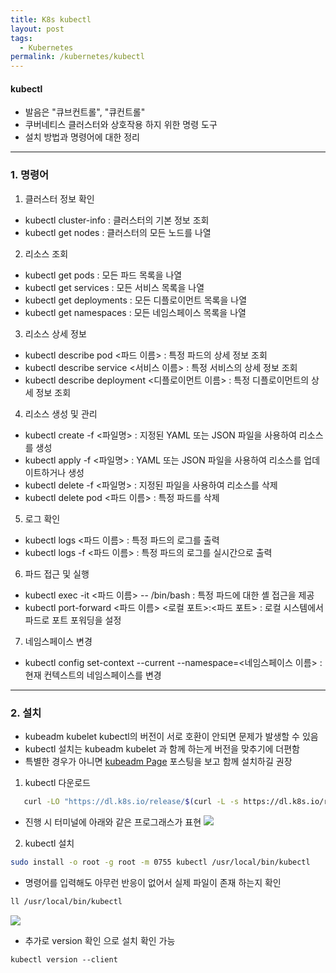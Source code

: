 ```yaml
---
title: K8s kubectl
layout: post
tags:
  - Kubernetes
permalink: /kubernetes/kubectl
---
```

#### kubectl
- 발음은 "큐브컨트롤", "큐컨트롤"
- 쿠버네티스 클러스터와 상호작용 하지 위한 명령 도구
- 설치 방법과 명령어에 대한 정리
---

### 1. 명령어

1. 클러스터 정보 확인
- kubectl cluster-info : 클러스터의 기본 정보 조회
- kubectl get nodes : 클러스터의 모든 노드를 나열

2. 리소스 조회
- kubectl get pods : 모든 파드 목록을 나열
- kubectl get services : 모든 서비스 목록을 나열
- kubectl get deployments : 모든 디플로이먼트 목록을 나열
- kubectl get namespaces : 모든 네임스페이스 목록을 나열

3. 리소스 상세 정보
- kubectl describe pod <파드 이름> : 특정 파드의 상세 정보 조회
- kubectl describe service <서비스 이름> : 특정 서비스의 상세 정보 조회
- kubectl describe deployment <디플로이먼트 이름> : 특정 디플로이먼트의 상세 정보 조회

4. 리소스 생성 및 관리
- kubectl create -f <파일명> : 지정된 YAML 또는 JSON 파일을 사용하여 리소스를 생성
- kubectl apply -f <파일명> : YAML 또는 JSON 파일을 사용하여 리소스를 업데이트하거나 생성
- kubectl delete -f <파일명> : 지정된 파일을 사용하여 리소스를 삭제
- kubectl delete pod <파드 이름> : 특정 파드를 삭제
5. 로그 확인
- kubectl logs <파드 이름> : 특정 파드의 로그를 출력
- kubectl logs -f <파드 이름> : 특정 파드의 로그를 실시간으로 출력

6. 파드 접근 및 실행
- kubectl exec -it <파드 이름> -- /bin/bash : 특정 파드에 대한 셸 접근을 제공
- kubectl port-forward <파드 이름> <로컬 포트>:<파드 포트> : 로컬 시스템에서 파드로 포트 포워딩을 설정

7. 네임스페이스 변경
- kubectl config set-context --current --namespace=<네임스페이스 이름> : 현재 컨텍스트의 네임스페이스를 변경

---

### 2. 설치

- kubeadm kubelet kubectl의 버전이 서로 호환이 안되면 문제가 발생할 수 있음
- kubectl 설치는 kubeadm kubelet 과 함께 하는게 버전을 맞추기에 더편함
- 특별한 경우가 아니면 <a href="./kubeadm" target="_blank">kubeadm Page</a> 포스팅을 보고 함께 설치하길 권장 


1. kubectl 다운로드
```bash
   curl -LO "https://dl.k8s.io/release/$(curl -L -s https://dl.k8s.io/release/stable.txt)/bin/linux/amd64/kubectl"
```

- 진행 시 터미널에 아래와 같은 프로그래스가 표현
![](./../../../assets/images/Kubernetes/kubectl/1.png)


2. kubectl 설치
``` bash
sudo install -o root -g root -m 0755 kubectl /usr/local/bin/kubectl
```

- 명령어를 입력해도 아무런 반응이 없어서 실제 파일이 존재 하는지 확인
```bash
ll /usr/local/bin/kubectl
```
![](./../../../assets/images/Kubernetes/kubectl/2.png)

- 추가로 version 확인 으로 설치 확인 가능
```
kubectl version --client
```
